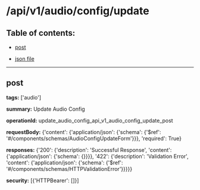 # /api/v1/audio/config/update

## Table of contents:
- [post](#post)

- [json file](./_api_v1_audio_config_update.json)

---
<a name="post"></a>
## post

**tags:** ['audio']

**summary:** Update Audio Config

**operationId:** update_audio_config_api_v1_audio_config_update_post

**requestBody:** {'content': {'application/json': {'schema': {'$ref': '#/components/schemas/AudioConfigUpdateForm'}}}, 'required': True}

**responses:** {'200': {'description': 'Successful Response', 'content': {'application/json': {'schema': {}}}}, '422': {'description': 'Validation Error', 'content': {'application/json': {'schema': {'$ref': '#/components/schemas/HTTPValidationError'}}}}}

**security:** [{'HTTPBearer': []}]

